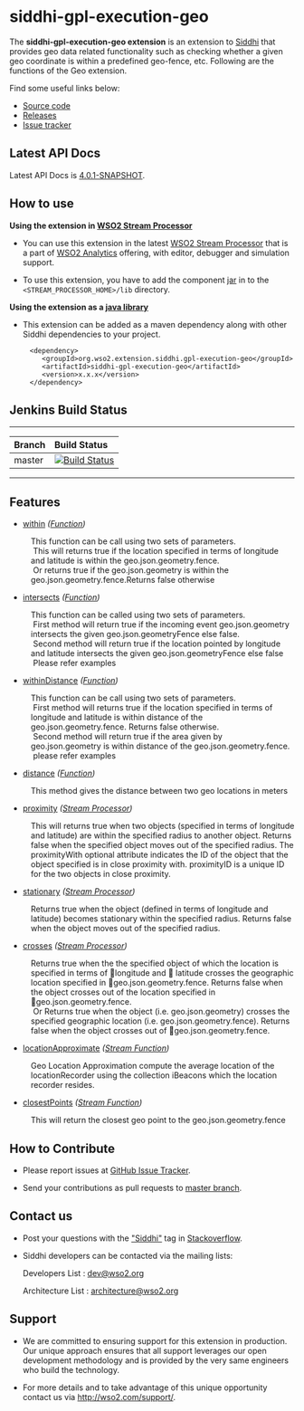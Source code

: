 siddhi-gpl-execution-geo
======================================

The **siddhi-gpl-execution-geo extension** is an extension to <a target="_blank" href="https://wso2.github.io/siddhi">Siddhi</a> that provides geo data related functionality such as checking whether a given geo coordinate is within a predefined geo-fence, etc. Following are the functions of the Geo extension.


Find some useful links below:

* <a target="_blank" href="https://github.com/wso2-extensions/siddhi-gpl-execution-geo">Source code</a>
* <a target="_blank" href="https://github.com/wso2-extensions/siddhi-gpl-execution-geo/releases">Releases</a>
* <a target="_blank" href="https://github.com/wso2-extensions/siddhi-gpl-execution-geo/issues">Issue tracker</a>

## Latest API Docs 

Latest API Docs is <a target="_blank" href="https://wso2-extensions.github.io/siddhi-gpl-execution-geo/api/4.0.1-SNAPSHOT">4.0.1-SNAPSHOT</a>.

## How to use 

**Using the extension in <a target="_blank" href="https://github.com/wso2/product-sp">WSO2 Stream Processor</a>**

* You can use this extension in the latest <a target="_blank" href="https://github.com/wso2/product-sp/releases">WSO2 Stream Processor</a> that is a part of <a target="_blank" href="http://wso2.com/analytics?utm_source=gitanalytics&utm_campaign=gitanalytics_Jul17">WSO2 Analytics</a> offering, with editor, debugger and simulation support. 

* To use this extension, you have to add the component <a target="_blank" href="https://github.com/wso2-extensions/siddhi-gpl-execution-geo/releases">jar</a> in to the `<STREAM_PROCESSOR_HOME>/lib` directory.

**Using the extension as a <a target="_blank" href="https://wso2.github.io/siddhi/documentation/running-as-a-java-library">java library</a>**

* This extension can be added as a maven dependency along with other Siddhi dependencies to your project.

```
     <dependency>
        <groupId>org.wso2.extension.siddhi.gpl-execution-geo</groupId>
        <artifactId>siddhi-gpl-execution-geo</artifactId>
        <version>x.x.x</version>
     </dependency>
```

## Jenkins Build Status

---

|  Branch | Build Status |
| :------ |:------------ | 
| master  | [![Build Status](https://wso2.org/jenkins/view/All%20Builds/job/siddhi/job/siddhi-gpl-execution-geo/badge/icon)](https://wso2.org/jenkins/view/All%20Builds/job/siddhi/job/siddhi-gpl-execution-geo/) |

---

## Features

* <a target="_blank" href="https://wso2-extensions.github.io/siddhi-gpl-execution-geo/api/4.0.1-SNAPSHOT/#within-function">within</a> *(<a target="_blank" href="https://wso2.github.io/siddhi/documentation/siddhi-4.0/#functions">Function</a>)*<br><div style="padding-left: 1em;"><p>This function can be call using two sets of parameters.<br>&nbsp;This will returns true if the location specified in terms of longitude and latitude is within the geo.json.geometry.fence. <br>&nbsp;Or returns true if the geo.json.geometry is within the geo.json.geometry.fence.Returns false otherwise </p></div>
* <a target="_blank" href="https://wso2-extensions.github.io/siddhi-gpl-execution-geo/api/4.0.1-SNAPSHOT/#intersects-function">intersects</a> *(<a target="_blank" href="https://wso2.github.io/siddhi/documentation/siddhi-4.0/#functions">Function</a>)*<br><div style="padding-left: 1em;"><p>This function can be called using two sets of parameters. <br>&nbsp;First method will return true if the incoming event geo.json.geometry intersects the given geo.json.geometryFence else false.<br>&nbsp;Second method will return true if the location pointed by longitude and latitude intersects the given geo.json.geometryFence else false <br>&nbsp;Please refer examples</p></div>
* <a target="_blank" href="https://wso2-extensions.github.io/siddhi-gpl-execution-geo/api/4.0.1-SNAPSHOT/#withindistance-function">withinDistance</a> *(<a target="_blank" href="https://wso2.github.io/siddhi/documentation/siddhi-4.0/#functions">Function</a>)*<br><div style="padding-left: 1em;"><p>This function can be call using two sets of parameters. <br>&nbsp;First method will returns true if the location specified in terms of longitude and latitude is within distance of the geo.json.geometry.fence. Returns false otherwise. <br>&nbsp;Second method will return true if the area given by geo.json.geometry is within distance of the geo.json.geometry.fence. <br>&nbsp;please refer examples </p></div>
* <a target="_blank" href="https://wso2-extensions.github.io/siddhi-gpl-execution-geo/api/4.0.1-SNAPSHOT/#distance-function">distance</a> *(<a target="_blank" href="https://wso2.github.io/siddhi/documentation/siddhi-4.0/#functions">Function</a>)*<br><div style="padding-left: 1em;"><p>This method gives the distance between two geo locations in meters</p></div>
* <a target="_blank" href="https://wso2-extensions.github.io/siddhi-gpl-execution-geo/api/4.0.1-SNAPSHOT/#proximity-stream-processor">proximity</a> *(<a target="_blank" href="https://wso2.github.io/siddhi/documentation/siddhi-4.0/#stream-processors">Stream Processor</a>)*<br><div style="padding-left: 1em;"><p>This will returns true when two objects (specified in terms of longitude and latitude) are within the specified radius to another object. Returns false when the specified object moves out of the specified radius. The proximityWith optional attribute indicates the ID of the object that the object specified is in close proximity with. proximityID is a unique ID for the two objects in close proximity.</p></div>
* <a target="_blank" href="https://wso2-extensions.github.io/siddhi-gpl-execution-geo/api/4.0.1-SNAPSHOT/#stationary-stream-processor">stationary</a> *(<a target="_blank" href="https://wso2.github.io/siddhi/documentation/siddhi-4.0/#stream-processors">Stream Processor</a>)*<br><div style="padding-left: 1em;"><p>Returns true when the object (defined in terms of  longitude  and latitude) becomes stationary within the specified radius. Returns false when the object moves out of the specified radius.</p></div>
* <a target="_blank" href="https://wso2-extensions.github.io/siddhi-gpl-execution-geo/api/4.0.1-SNAPSHOT/#crosses-stream-processor">crosses</a> *(<a target="_blank" href="https://wso2.github.io/siddhi/documentation/siddhi-4.0/#stream-processors">Stream Processor</a>)*<br><div style="padding-left: 1em;"><p>Returns true when the  the specified object of which the location is specified  in terms of longitude  and  latitude crosses the geographic location specified in geo.json.geometry.fence. Returns false when the object crosses out of the location specified in geo.json.geometry.fence. <br>&nbsp;Or Returns true when the object (i.e. geo.json.geometry) crosses the specified geographic location (i.e. geo.json.geometry.fence). Returns false when the object crosses out of geo.json.geometry.fence. </p></div>
* <a target="_blank" href="https://wso2-extensions.github.io/siddhi-gpl-execution-geo/api/4.0.1-SNAPSHOT/#locationapproximate-stream-function">locationApproximate</a> *(<a target="_blank" href="https://wso2.github.io/siddhi/documentation/siddhi-4.0/#stream-functions">Stream Function</a>)*<br><div style="padding-left: 1em;"><p>Geo Location Approximation compute the average location of the locationRecorder using the collection iBeacons which the location recorder resides.</p></div>
* <a target="_blank" href="https://wso2-extensions.github.io/siddhi-gpl-execution-geo/api/4.0.1-SNAPSHOT/#closestpoints-stream-function">closestPoints</a> *(<a target="_blank" href="https://wso2.github.io/siddhi/documentation/siddhi-4.0/#stream-functions">Stream Function</a>)*<br><div style="padding-left: 1em;"><p>This will return the closest geo point to the geo.json.geometry.fence</p></div>

## How to Contribute
 
  * Please report issues at <a target="_blank" href="https://github.com/wso2-extensions/siddhi-gpl-execution-geo/issues">GitHub Issue Tracker</a>.
  
  * Send your contributions as pull requests to <a target="_blank" href="https://github.com/wso2-extensions/siddhi-gpl-execution-geo/tree/master">master branch</a>. 
 
## Contact us 

 * Post your questions with the <a target="_blank" href="http://stackoverflow.com/search?q=siddhi">"Siddhi"</a> tag in <a target="_blank" href="http://stackoverflow.com/search?q=siddhi">Stackoverflow</a>. 
 
 * Siddhi developers can be contacted via the mailing lists:
 
    Developers List   : [dev@wso2.org](mailto:dev@wso2.org)
    
    Architecture List : [architecture@wso2.org](mailto:architecture@wso2.org)
 
## Support 

* We are committed to ensuring support for this extension in production. Our unique approach ensures that all support leverages our open development methodology and is provided by the very same engineers who build the technology. 

* For more details and to take advantage of this unique opportunity contact us via <a target="_blank" href="http://wso2.com/support?utm_source=gitanalytics&utm_campaign=gitanalytics_Jul17">http://wso2.com/support/</a>. 
